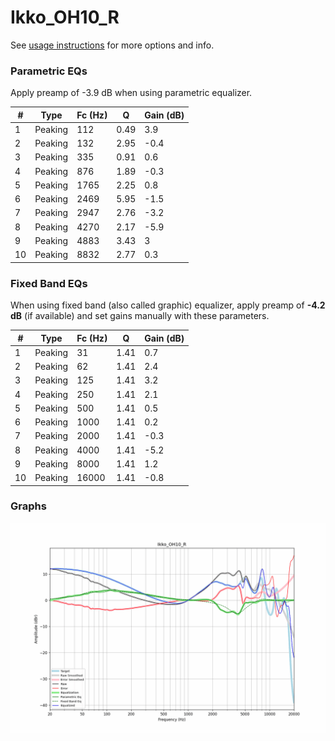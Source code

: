 # Ikko_OH10_R
See [usage instructions](https://github.com/jaakkopasanen/AutoEq#usage) for more options and info.

### Parametric EQs
Apply preamp of -3.9 dB when using parametric equalizer.

|   # | Type    |   Fc (Hz) |    Q |   Gain (dB) |
|-----|---------|-----------|------|-------------|
|   1 | Peaking |       112 | 0.49 |         3.9 |
|   2 | Peaking |       132 | 2.95 |        -0.4 |
|   3 | Peaking |       335 | 0.91 |         0.6 |
|   4 | Peaking |       876 | 1.89 |        -0.3 |
|   5 | Peaking |      1765 | 2.25 |         0.8 |
|   6 | Peaking |      2469 | 5.95 |        -1.5 |
|   7 | Peaking |      2947 | 2.76 |        -3.2 |
|   8 | Peaking |      4270 | 2.17 |        -5.9 |
|   9 | Peaking |      4883 | 3.43 |         3   |
|  10 | Peaking |      8832 | 2.77 |         0.3 |

### Fixed Band EQs
When using fixed band (also called graphic) equalizer, apply preamp of **-4.2 dB** (if available) and set gains manually with these parameters.

|   # | Type    |   Fc (Hz) |    Q |   Gain (dB) |
|-----|---------|-----------|------|-------------|
|   1 | Peaking |        31 | 1.41 |         0.7 |
|   2 | Peaking |        62 | 1.41 |         2.4 |
|   3 | Peaking |       125 | 1.41 |         3.2 |
|   4 | Peaking |       250 | 1.41 |         2.1 |
|   5 | Peaking |       500 | 1.41 |         0.5 |
|   6 | Peaking |      1000 | 1.41 |         0.2 |
|   7 | Peaking |      2000 | 1.41 |        -0.3 |
|   8 | Peaking |      4000 | 1.41 |        -5.2 |
|   9 | Peaking |      8000 | 1.41 |         1.2 |
|  10 | Peaking |     16000 | 1.41 |        -0.8 |

### Graphs
![](./Ikko_OH10_R.png)
